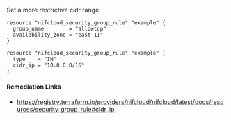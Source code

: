 
Set a more restrictive cidr range

```hcl
resource "nifcloud_security_group_rule" "example" {
  group_name        = "allowtcp"
  availability_zone = "east-11"
}
```
```hcl
resource "nifcloud_security_group_rule" "example" {
  type    = "IN"
  cidr_ip = "10.0.0.0/16"
}
```

#### Remediation Links
 - https://registry.terraform.io/providers/nifcloud/nifcloud/latest/docs/resources/security_group_rule#cidr_ip


